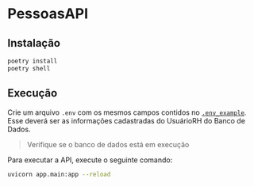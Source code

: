 # PessoasAPI

## Instalação

```bash
poetry install
poetry shell
```

## Execução

Crie um arquivo `.env` com os mesmos campos contidos no [`.env_example`](/.env_example). Esse deverá ser as informações cadastradas do UsuárioRH do Banco de Dados.

> Verifique se o banco de dados está em execução

Para executar a API, execute o seguinte comando:
```bash
uvicorn app.main:app --reload
```
